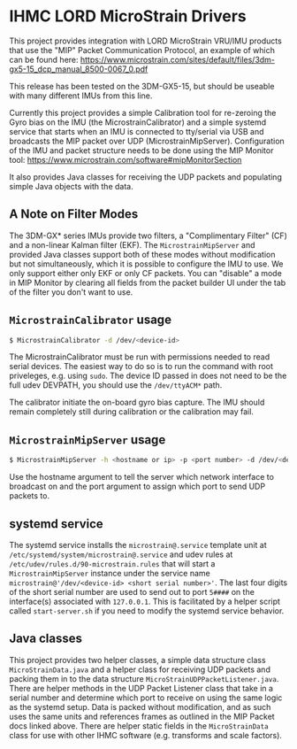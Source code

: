 # IHMC LORD MicroStrain Drivers

This project provides integration with LORD MicroStrain VRU/IMU products that use the "MIP" Packet Communication Protocol, an example of which can be found here: https://www.microstrain.com/sites/default/files/3dm-gx5-15_dcp_manual_8500-0067_0.pdf

This release has been tested on the 3DM-GX5-15, but should be useable with many different IMUs from this line.

Currently this project provides a simple Calibration tool for re-zeroing the Gyro bias on the IMU (the MicrostrainCalibrator) and a simple systemd service that starts when an IMU is connected to tty/serial via USB and broadcasts the MIP packet over UDP (MicrostrainMipServer). Configuration of the IMU and packet structure needs to be done using the MIP Monitor tool: https://www.microstrain.com/software#mipMonitorSection

It also provides Java classes for receiving the UDP packets and populating simple Java objects with the data.

## A Note on Filter Modes

The 3DM-GX* series IMUs provide two filters, a "Complimentary Filter" (CF) and a non-linear Kalman filter (EKF). The `MicrostrainMipServer` and provided Java classes support both of these modes without modification but not simultaneously, which it is possible to configure the IMU to use. We only support either only EKF or only CF packets. You can "disable" a mode in MIP Monitor by clearing all fields from the packet builder UI under the tab of the filter you don't want to use.

## `MicrostrainCalibrator` usage

```bash
$ MicrostrainCalibrator -d /dev/<device-id>
```

The MicrostrainCalibrator must be run with permissions needed to read serial devices. The easiest way to do so is to run the command with root priveleges, e.g. using `sudo`. The device ID passed in does not need to be the full udev DEVPATH, you should use the `/dev/ttyACM*` path.

The calibrator initiate the on-board gyro bias capture. The IMU should remain completely still during calibration or the calibration may fail.

## `MicrostrainMipServer` usage

```bash
$ MicrostrainMipServer -h <hostname or ip> -p <port number> -d /dev/<device-id>
```

Use the hostname argument to tell the server which network interface to broadcast on and the port argument to assign which port to send UDP packets to.

## systemd service

The systemd service installs the `microstrain@.service` template unit at `/etc/systemd/system/microstrain@.service` and udev rules at `/etc/udev/rules.d/90-microstrain.rules` that will start a `MicrostrainMipServer` instance under the service name `microstrain@'/dev/<device-id> <short serial number>'`. The last four digits of the short serial number are used to send out to port `5####` on the interface(s) associated with `127.0.0.1`. This is facilitated by a helper script called `start-server.sh` if you need to modify the systemd service behavior.

## Java classes

This project provides two helper classes, a simple data structure class `MicroStrainData.java` and a helper class for receiving UDP packets and packing them in to the data structure `MicroStrainUDPPacketListener.java`. There are helper methods in the UDP Packet Listener class that take in a serial number and determine which port to receive on using the same logic as the systemd setup. Data is packed without modification, and as such uses the same units and references frames as outlined in the MIP Packet docs linked above. There are helper static fields in the `MicroStrainData` class for use with other IHMC software (e.g. transforms and scale factors).
